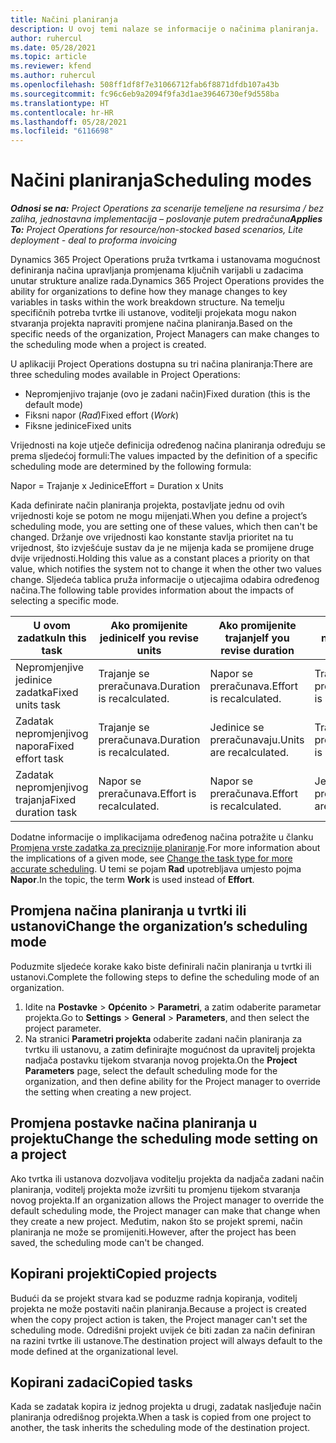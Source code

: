 ```yaml
---
title: Načini planiranja
description: U ovoj temi nalaze se informacije o načinima planiranja.
author: ruhercul
ms.date: 05/28/2021
ms.topic: article
ms.reviewer: kfend
ms.author: ruhercul
ms.openlocfilehash: 508ff1df8f7e31066712fab6f8871dfdb107a43b
ms.sourcegitcommit: fc96c6eb9a2094f9fa3d1ae39646730ef9d558ba
ms.translationtype: HT
ms.contentlocale: hr-HR
ms.lasthandoff: 05/28/2021
ms.locfileid: "6116698"
---
```

# <a name="scheduling-modes"></a><span data-ttu-id="9cb1b-103">Načini planiranja</span><span class="sxs-lookup"><span data-stu-id="9cb1b-103">Scheduling modes</span></span>

<span data-ttu-id="9cb1b-104">_**Odnosi se na:** Project Operations za scenarije temeljene na resursima / bez zaliha, jednostavna implementacija – poslovanje putem predračuna_</span><span class="sxs-lookup"><span data-stu-id="9cb1b-104">_**Applies To:** Project Operations for resource/non-stocked based scenarios, Lite deployment - deal to proforma invoicing_</span></span>


<span data-ttu-id="9cb1b-105">Dynamics 365 Project Operations pruža tvrtkama i ustanovama mogućnost definiranja načina upravljanja promjenama ključnih varijabli u zadacima unutar strukture analize rada.</span><span class="sxs-lookup"><span data-stu-id="9cb1b-105">Dynamics 365 Project Operations provides the ability for organizations to define how they manage changes to key variables in tasks within the work breakdown structure.</span></span> <span data-ttu-id="9cb1b-106">Na temelju specifičnih potreba tvrtke ili ustanove, voditelji projekata mogu nakon stvaranja projekta napraviti promjene načina planiranja.</span><span class="sxs-lookup"><span data-stu-id="9cb1b-106">Based on the specific needs of the organization, Project Managers can make changes to the scheduling mode when a project is created.</span></span>

<span data-ttu-id="9cb1b-107">U aplikaciji Project Operations dostupna su tri načina planiranja:</span><span class="sxs-lookup"><span data-stu-id="9cb1b-107">There are three scheduling modes available in Project Operations:</span></span>

  - <span data-ttu-id="9cb1b-108">Nepromjenjivo trajanje (ovo je zadani način)</span><span class="sxs-lookup"><span data-stu-id="9cb1b-108">Fixed duration (this is the default mode)</span></span>
  - <span data-ttu-id="9cb1b-109">Fiksni napor (*Rad*)</span><span class="sxs-lookup"><span data-stu-id="9cb1b-109">Fixed effort (*Work*)</span></span>
  - <span data-ttu-id="9cb1b-110">Fiksne jedinice</span><span class="sxs-lookup"><span data-stu-id="9cb1b-110">Fixed units</span></span>

<span data-ttu-id="9cb1b-111">Vrijednosti na koje utječe definicija određenog načina planiranja određuju se prema sljedećoj formuli:</span><span class="sxs-lookup"><span data-stu-id="9cb1b-111">The values impacted by the definition of a specific scheduling mode are determined by the following formula:</span></span>

  <span data-ttu-id="9cb1b-112">Napor = Trajanje x Jedinice</span><span class="sxs-lookup"><span data-stu-id="9cb1b-112">Effort  = Duration x Units</span></span>

<span data-ttu-id="9cb1b-113">Kada definirate način planiranja projekta, postavljate jednu od ovih vrijednosti koje se potom ne mogu mijenjati.</span><span class="sxs-lookup"><span data-stu-id="9cb1b-113">When you define a project’s scheduling mode, you are setting one of these values, which then can't be changed.</span></span> <span data-ttu-id="9cb1b-114">Držanje ove vrijednosti kao konstante stavlja prioritet na tu vrijednost, što izvješćuje sustav da je ne mijenja kada se promijene druge dvije vrijednosti.</span><span class="sxs-lookup"><span data-stu-id="9cb1b-114">Holding this value as a constant places a priority on that value, which notifies the system not to change it when the other two values change.</span></span> <span data-ttu-id="9cb1b-115">Sljedeća tablica pruža informacije o utjecajima odabira određenog načina.</span><span class="sxs-lookup"><span data-stu-id="9cb1b-115">The following table provides information about the impacts of selecting a specific mode.</span></span>

| <span data-ttu-id="9cb1b-116">**U ovom zadatku**</span><span class="sxs-lookup"><span data-stu-id="9cb1b-116">**In this task**</span></span>             | <span data-ttu-id="9cb1b-117">**Ako promijenite jedinice**</span><span class="sxs-lookup"><span data-stu-id="9cb1b-117">**If you revise units**</span></span>   | <span data-ttu-id="9cb1b-118">**Ako promijenite trajanje**</span><span class="sxs-lookup"><span data-stu-id="9cb1b-118">**If you revise duration**</span></span> | <span data-ttu-id="9cb1b-119">**Ako promijenite napor**</span><span class="sxs-lookup"><span data-stu-id="9cb1b-119">**If you revise effort**</span></span>  |
|----------------------|---------------------------|----------------------------|---------------------------|
| <span data-ttu-id="9cb1b-120">Nepromjenjive jedinice zadatka</span><span class="sxs-lookup"><span data-stu-id="9cb1b-120">Fixed units task</span></span>     | <span data-ttu-id="9cb1b-121">Trajanje se preračunava.</span><span class="sxs-lookup"><span data-stu-id="9cb1b-121">Duration is recalculated.</span></span> | <span data-ttu-id="9cb1b-122">Napor se preračunava.</span><span class="sxs-lookup"><span data-stu-id="9cb1b-122">Effort is recalculated.</span></span>    | <span data-ttu-id="9cb1b-123">Trajanje se preračunava.</span><span class="sxs-lookup"><span data-stu-id="9cb1b-123">Duration is recalculated.</span></span> |
| <span data-ttu-id="9cb1b-124">Zadatak nepromjenjivog napora</span><span class="sxs-lookup"><span data-stu-id="9cb1b-124">Fixed effort task</span></span>    | <span data-ttu-id="9cb1b-125">Trajanje se preračunava.</span><span class="sxs-lookup"><span data-stu-id="9cb1b-125">Duration is recalculated.</span></span> | <span data-ttu-id="9cb1b-126">Jedinice se preračunavaju.</span><span class="sxs-lookup"><span data-stu-id="9cb1b-126">Units are recalculated.</span></span>    | <span data-ttu-id="9cb1b-127">Trajanje se preračunava.</span><span class="sxs-lookup"><span data-stu-id="9cb1b-127">Duration is recalculated.</span></span> |
| <span data-ttu-id="9cb1b-128">Zadatak nepromjenjivog trajanja</span><span class="sxs-lookup"><span data-stu-id="9cb1b-128">Fixed duration task</span></span>  | <span data-ttu-id="9cb1b-129">Napor se preračunava.</span><span class="sxs-lookup"><span data-stu-id="9cb1b-129">Effort is recalculated.</span></span>   | <span data-ttu-id="9cb1b-130">Napor se preračunava.</span><span class="sxs-lookup"><span data-stu-id="9cb1b-130">Effort is recalculated.</span></span>    | <span data-ttu-id="9cb1b-131">Jedinice se preračunavaju.</span><span class="sxs-lookup"><span data-stu-id="9cb1b-131">Units are recalculated.</span></span>   |

<span data-ttu-id="9cb1b-132">Dodatne informacije o implikacijama određenog načina potražite u članku [Promjena vrste zadatka za preciznije planiranje](https://support.microsoft.com/en-us/office/change-the-task-type-for-more-accurate-scheduling-b0b969ad-45bc-4e9e-8967-435587548a72).</span><span class="sxs-lookup"><span data-stu-id="9cb1b-132">For more information about the implications of a given mode, see [Change the task type for more accurate scheduling](https://support.microsoft.com/en-us/office/change-the-task-type-for-more-accurate-scheduling-b0b969ad-45bc-4e9e-8967-435587548a72).</span></span> <span data-ttu-id="9cb1b-133">U temi se pojam **Rad** upotrebljava umjesto pojma **Napor**.</span><span class="sxs-lookup"><span data-stu-id="9cb1b-133">In the topic, the term **Work** is used instead of **Effort**.</span></span>

## <a name="change-the-organizations-scheduling-mode"></a><span data-ttu-id="9cb1b-134">Promjena načina planiranja u tvrtki ili ustanovi</span><span class="sxs-lookup"><span data-stu-id="9cb1b-134">Change the organization’s scheduling mode</span></span>

<span data-ttu-id="9cb1b-135">Poduzmite sljedeće korake kako biste definirali način planiranja u tvrtki ili ustanovi.</span><span class="sxs-lookup"><span data-stu-id="9cb1b-135">Complete the following steps to define the scheduling mode of an organization.</span></span>

1. <span data-ttu-id="9cb1b-136">Idite na **Postavke** \> **Općenito** \> **Parametri**, a zatim odaberite parametar projekta.</span><span class="sxs-lookup"><span data-stu-id="9cb1b-136">Go to **Settings** \> **General** \> **Parameters**, and then select the project parameter.</span></span> 
2. <span data-ttu-id="9cb1b-137">Na stranici **Parametri projekta** odaberite zadani način planiranja za tvrtku ili ustanovu, a zatim definirajte mogućnost da upravitelj projekta nadjača postavku tijekom stvaranja novog projekta.</span><span class="sxs-lookup"><span data-stu-id="9cb1b-137">On the **Project Parameters** page, select the default scheduling mode for the organization, and then define ability for the Project manager to override the setting when creating a new project.</span></span>

## <a name="change-the-scheduling-mode-setting-on-a-project"></a><span data-ttu-id="9cb1b-138">Promjena postavke načina planiranja u projektu</span><span class="sxs-lookup"><span data-stu-id="9cb1b-138">Change the scheduling mode setting on a project</span></span>

<span data-ttu-id="9cb1b-139">Ako tvrtka ili ustanova dozvoljava voditelju projekta da nadjača zadani način planiranja, voditelj projekta može izvršiti tu promjenu tijekom stvaranja novog projekta.</span><span class="sxs-lookup"><span data-stu-id="9cb1b-139">If an organization allows the Project manager to override the default scheduling mode, the Project manager can make that change when they create a new project.</span></span> <span data-ttu-id="9cb1b-140">Međutim, nakon što se projekt spremi, način planiranja ne može se promijeniti.</span><span class="sxs-lookup"><span data-stu-id="9cb1b-140">However, after the project has been saved, the scheduling mode can't be changed.</span></span>

## <a name="copied-projects"></a><span data-ttu-id="9cb1b-141">Kopirani projekti</span><span class="sxs-lookup"><span data-stu-id="9cb1b-141">Copied projects</span></span>

<span data-ttu-id="9cb1b-142">Budući da se projekt stvara kad se poduzme radnja kopiranja, voditelj projekta ne može postaviti način planiranja.</span><span class="sxs-lookup"><span data-stu-id="9cb1b-142">Because a project is created when the copy project action is taken, the Project manager can't set the scheduling mode.</span></span> <span data-ttu-id="9cb1b-143">Odredišni projekt uvijek će biti zadan za način definiran na razini tvrtke ili ustanove.</span><span class="sxs-lookup"><span data-stu-id="9cb1b-143">The destination project will always default to the mode defined at the organizational level.</span></span>

## <a name="copied-tasks"></a><span data-ttu-id="9cb1b-144">Kopirani zadaci</span><span class="sxs-lookup"><span data-stu-id="9cb1b-144">Copied tasks</span></span>

<span data-ttu-id="9cb1b-145">Kada se zadatak kopira iz jednog projekta u drugi, zadatak nasljeđuje način planiranja odredišnog projekta.</span><span class="sxs-lookup"><span data-stu-id="9cb1b-145">When a task is copied from one project to another, the task inherits the scheduling mode of the destination project.</span></span>
